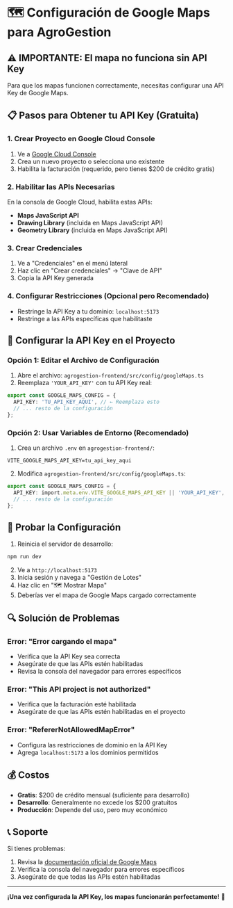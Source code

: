 # 🗺️ Configuración de Google Maps para AgroGestion

## **⚠️ IMPORTANTE: El mapa no funciona sin API Key**

Para que los mapas funcionen correctamente, necesitas configurar una API Key de Google Maps.

## **📋 Pasos para Obtener tu API Key (Gratuita)**

### **1. Crear Proyecto en Google Cloud Console**
1. Ve a [Google Cloud Console](https://console.cloud.google.com/)
2. Crea un nuevo proyecto o selecciona uno existente
3. Habilita la facturación (requerido, pero tienes $200 de crédito gratis)

### **2. Habilitar las APIs Necesarias**
En la consola de Google Cloud, habilita estas APIs:
- **Maps JavaScript API**
- **Drawing Library** (incluida en Maps JavaScript API)
- **Geometry Library** (incluida en Maps JavaScript API)

### **3. Crear Credenciales**
1. Ve a "Credenciales" en el menú lateral
2. Haz clic en "Crear credenciales" → "Clave de API"
3. Copia la API Key generada

### **4. Configurar Restricciones (Opcional pero Recomendado)**
- Restringe la API Key a tu dominio: `localhost:5173`
- Restringe a las APIs específicas que habilitaste

## **🔧 Configurar la API Key en el Proyecto**

### **Opción 1: Editar el Archivo de Configuración**
1. Abre el archivo: `agrogestion-frontend/src/config/googleMaps.ts`
2. Reemplaza `'YOUR_API_KEY'` con tu API Key real:

```typescript
export const GOOGLE_MAPS_CONFIG = {
  API_KEY: 'TU_API_KEY_AQUI', // ← Reemplaza esto
  // ... resto de la configuración
};
```

### **Opción 2: Usar Variables de Entorno (Recomendado)**
1. Crea un archivo `.env` en `agrogestion-frontend/`:
```env
VITE_GOOGLE_MAPS_API_KEY=tu_api_key_aqui
```

2. Modifica `agrogestion-frontend/src/config/googleMaps.ts`:
```typescript
export const GOOGLE_MAPS_CONFIG = {
  API_KEY: import.meta.env.VITE_GOOGLE_MAPS_API_KEY || 'YOUR_API_KEY',
  // ... resto de la configuración
};
```

## **🚀 Probar la Configuración**

1. Reinicia el servidor de desarrollo:
```bash
npm run dev
```

2. Ve a `http://localhost:5173`
3. Inicia sesión y navega a "Gestión de Lotes"
4. Haz clic en "🗺️ Mostrar Mapa"
5. Deberías ver el mapa de Google Maps cargado correctamente

## **🔍 Solución de Problemas**

### **Error: "Error cargando el mapa"**
- Verifica que la API Key sea correcta
- Asegúrate de que las APIs estén habilitadas
- Revisa la consola del navegador para errores específicos

### **Error: "This API project is not authorized"**
- Verifica que la facturación esté habilitada
- Asegúrate de que las APIs estén habilitadas en el proyecto

### **Error: "RefererNotAllowedMapError"**
- Configura las restricciones de dominio en la API Key
- Agrega `localhost:5173` a los dominios permitidos

## **💰 Costos**

- **Gratis**: $200 de crédito mensual (suficiente para desarrollo)
- **Desarrollo**: Generalmente no excede los $200 gratuitos
- **Producción**: Depende del uso, pero muy económico

## **📞 Soporte**

Si tienes problemas:
1. Revisa la [documentación oficial de Google Maps](https://developers.google.com/maps/documentation/javascript)
2. Verifica la consola del navegador para errores específicos
3. Asegúrate de que todas las APIs estén habilitadas

---

**¡Una vez configurada la API Key, los mapas funcionarán perfectamente!** 🎉

